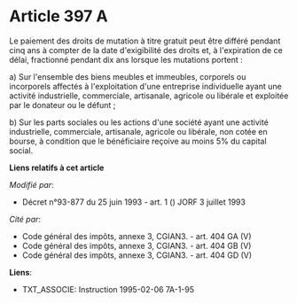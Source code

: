 # Article 397 A

Le paiement des droits de mutation à titre gratuit peut être différé pendant cinq ans à compter de la date d'exigibilité des
droits et, à l'expiration de ce délai, fractionné pendant dix ans lorsque les mutations portent :

a) Sur l'ensemble des biens meubles et immeubles, corporels ou incorporels affectés à l'exploitation d'une entreprise
individuelle ayant une activité industrielle, commerciale, artisanale, agricole ou libérale et exploitée par le donateur ou
le défunt ;

b) Sur les parts sociales ou les actions d'une société ayant une activité industrielle, commerciale, artisanale, agricole ou
libérale, non cotée en bourse, à condition que le bénéficiaire reçoive au moins 5% du capital social.

**Liens relatifs à cet article**

_Modifié par_:

  - Décret n°93-877 du 25 juin 1993 - art. 1 () JORF 3 juillet 1993

_Cité par_:

  - Code général des impôts, annexe 3, CGIAN3. - art. 404 GA (V)
  - Code général des impôts, annexe 3, CGIAN3. - art. 404 GB (V)
  - Code général des impôts, annexe 3, CGIAN3. - art. 404 GD (V)

**Liens**:

  - TXT_ASSOCIE: Instruction 1995-02-06 7A-1-95
